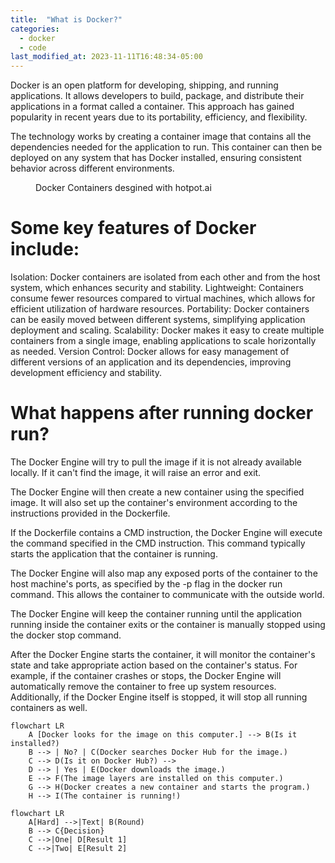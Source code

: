 ```yaml
---
title:  "What is Docker?"
categories: 
  - docker
  - code
last_modified_at: 2023-11-11T16:48:34-05:00
---
```


Docker is an open platform for developing, shipping, and running applications. It allows developers to build, package, and distribute their applications in a format called a container. This approach has gained popularity in recent years due to its portability, efficiency, and flexibility.

The technology works by creating a container image that contains all the dependencies needed for the application to run. This container can then be deployed on any system that has Docker installed, ensuring consistent behavior across different environments.

<figure class="align-center">
  <img src="{{ site.url }}{{ site.baseurl }}/assets/images/what-is-docker-blog-1.jpeg" alt="">
  <figcaption>Docker Containers desgined with hotpot.ai </figcaption>
</figure> 


# Some key features of Docker include:

Isolation: Docker containers are isolated from each other and from the host system, which enhances security and stability.
Lightweight: Containers consume fewer resources compared to virtual machines, which allows for efficient utilization of hardware resources.
Portability: Docker containers can be easily moved between different systems, simplifying application deployment and scaling.
Scalability: Docker makes it easy to create multiple containers from a single image, enabling applications to scale horizontally as needed.
Version Control: Docker allows for easy management of different versions of an application and its dependencies, improving development efficiency and stability.



# What happens after running docker run?

The Docker Engine will try to pull the image if it is not already available locally. If it can't find the image, it will raise an error and exit.

The Docker Engine will then create a new container using the specified image. It will also set up the container's environment according to the instructions provided in the Dockerfile.

If the Dockerfile contains a CMD instruction, the Docker Engine will execute the command specified in the CMD instruction. This command typically starts the application that the container is running.

The Docker Engine will also map any exposed ports of the container to the host machine's ports, as specified by the -p flag in the docker run command. This allows the container to communicate with the outside world.

The Docker Engine will keep the container running until the application running inside the container exits or the container is manually stopped using the docker stop command.

After the Docker Engine starts the container, it will monitor the container's state and take appropriate action based on the container's status. For example, if the container crashes or stops, the Docker Engine will automatically remove the container to free up system resources. Additionally, if the Docker Engine itself is stopped, it will stop all running containers as well.


```mermaid
flowchart LR
    A [Docker looks for the image on this computer.] --> B(Is it installed?)
    B --> | No? | C(Docker searches Docker Hub for the image.) 
    C --> D(Is it on Docker Hub?) --> 
    D --> | Yes | E(Docker downloads the image.) 
    E --> F(The image layers are installed on this computer.) 
    G --> H(Docker creates a new container and starts the program.) 
    H --> I(The container is running!)
```



```mermaid
flowchart LR
    A[Hard] -->|Text| B(Round)
    B --> C{Decision}
    C -->|One| D[Result 1]
    C -->|Two| E[Result 2]
```